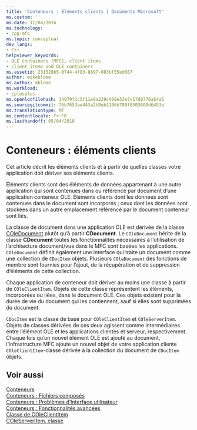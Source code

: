 ```yaml
---
title: 'Conteneurs : Éléments clients | Documents Microsoft'
ms.custom: ''
ms.date: 11/04/2016
ms.technology:
- cpp-mfc
ms.topic: conceptual
dev_langs:
- C++
helpviewer_keywords:
- OLE containers [MFC], client items
- client items and OLE containers
ms.assetid: 231528b5-0744-4f83-8897-083bf55ed087
author: mikeblome
ms.author: mblome
ms.workload:
- cplusplus
ms.openlocfilehash: 14979f1c5f11e9a229c408e33e7c17d8776a54a5
ms.sourcegitcommit: 76b7653ae443a2b8eb1186b789f8503609d6453e
ms.translationtype: MT
ms.contentlocale: fr-FR
ms.lasthandoff: 05/04/2018
---
```

# <a name="containers-client-items"></a>Conteneurs : éléments clients
Cet article décrit les éléments clients et à partir de quelles classes votre application doit dériver ses éléments clients.  
  
 Éléments clients sont des éléments de données appartenant à une autre application qui sont contenues dans ou référencé par document d’une application conteneur OLE. Éléments clients dont les données sont contenues dans le document sont incorporés ; ceux dont les données sont stockées dans un autre emplacement référencé par le document conteneur sont liés.  
  
 La classe de document dans une application OLE est dérivée de la classe [COleDocument](../mfc/reference/coledocument-class.md) plutôt qu’à partir **CDocument**. Le `COleDocument` hérite de la classe **CDocument** toutes les fonctionnalités nécessaires à l’utilisation de l’architecture document/vue dans le MFC sont basées les applications. `COleDocument` définit également une interface qui traite un document comme une collection de `CDocItem` objets. Plusieurs `COleDocument` des fonctions de membre sont fournies pour l’ajout, de la récupération et de suppression d’éléments de cette collection.  
  
 Chaque application de conteneur doit dériver au moins une classe à partir de `COleClientItem`. Objets de cette classe représentent les éléments, incorporées ou liées, dans le document OLE. Ces objets existent pour la durée de vie du document qui les contiennent, sauf si elles sont supprimées du document.  
  
 `CDocItem` est la classe de base pour `COleClientItem` et `COleServerItem`. Objets de classes dérivées de ces deux agissent comme intermédiaires entre l’élément OLE et les applications clientes et serveur, respectivement. Chaque fois qu’un nouvel élément OLE est ajouté au document, l’infrastructure MFC ajoute un nouvel objet de votre application cliente `COleClientItem`-classe dérivée à la collection du document de `CDocItem` objets.  
  
## <a name="see-also"></a>Voir aussi  
 [Conteneurs](../mfc/containers.md)   
 [Conteneurs : Fichiers composés](../mfc/containers-compound-files.md)   
 [Conteneurs : Problèmes d’Interface utilisateur](../mfc/containers-user-interface-issues.md)   
 [Conteneurs : Fonctionnalités avancées](../mfc/containers-advanced-features.md)   
 [Classe de COleClientItem](../mfc/reference/coleclientitem-class.md)   
 [COleServerItem, classe](../mfc/reference/coleserveritem-class.md)
